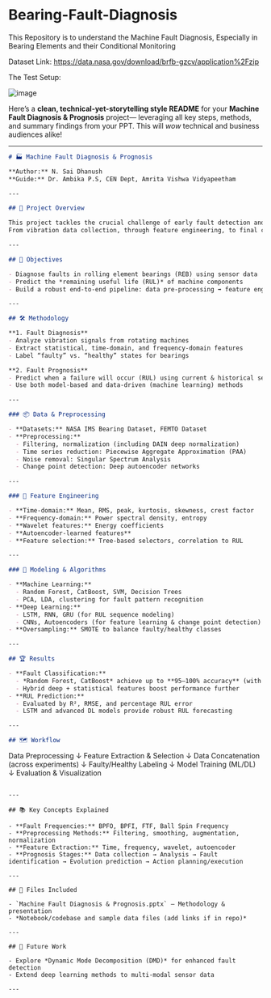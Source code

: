 # Bearing-Fault-Diagnosis

This Repository is to understand the Machine Fault Diagnosis, Especially in Bearing Elements and their Conditional Monitoring

Dataset Link: https://data.nasa.gov/download/brfb-gzcv/application%2Fzip

The Test Setup: 


![image](https://github.com/dhanush-github/Machine-Fault-Diagnosis/assets/82599768/7215590e-e07f-45bc-b1c8-2909715c94cc)


Here’s a **clean, technical-yet-storytelling style README** for your
**Machine Fault Diagnosis & Prognosis** project—
leveraging all key steps, methods, and summary findings from your PPT. This will *wow* technical and business audiences alike!

---

```markdown
# 🏭 Machine Fault Diagnosis & Prognosis

**Author:** N. Sai Dhanush  
**Guide:** Dr. Ambika P.S, CEN Dept, Amrita Vishwa Vidyapeetham

---

## 🚀 Project Overview

This project tackles the crucial challenge of early fault detection and failure prediction in rotating machinery—using state-of-the-art statistical, machine learning, and deep learning techniques.  
From vibration data collection, through feature engineering, to final classification and RUL prediction, the pipeline delivers insights that can prevent costly downtime.

---

## 🎯 Objectives

- Diagnose faults in rolling element bearings (REB) using sensor data
- Predict the *remaining useful life (RUL)* of machine components
- Build a robust end-to-end pipeline: data pre-processing ➡️ feature engineering ➡️ model training

---

## 🛠️ Methodology

**1. Fault Diagnosis**
- Analyze vibration signals from rotating machines
- Extract statistical, time-domain, and frequency-domain features
- Label “faulty” vs. “healthy” states for bearings

**2. Fault Prognosis**
- Predict when a failure will occur (RUL) using current & historical sensor data
- Use both model-based and data-driven (machine learning) methods

---

### 📦 Data & Preprocessing

- **Datasets:** NASA IMS Bearing Dataset, FEMTO Dataset
- **Preprocessing:**  
  - Filtering, normalization (including DAIN deep normalization)
  - Time series reduction: Piecewise Aggregate Approximation (PAA)
  - Noise removal: Singular Spectrum Analysis
  - Change point detection: Deep autoencoder networks

---

### 🔎 Feature Engineering

- **Time-domain:** Mean, RMS, peak, kurtosis, skewness, crest factor
- **Frequency-domain:** Power spectral density, entropy
- **Wavelet features:** Energy coefficients
- **Autoencoder-learned features**
- **Feature selection:** Tree-based selectors, correlation to RUL

---

### 🤖 Modeling & Algorithms

- **Machine Learning:**  
  - Random Forest, CatBoost, SVM, Decision Trees  
  - PCA, LDA, clustering for fault pattern recognition
- **Deep Learning:**  
  - LSTM, RNN, GRU (for RUL sequence modeling)
  - CNNs, Autoencoders (for feature learning & change point detection)
- **Oversampling:** SMOTE to balance faulty/healthy classes

---

## 🏆 Results

- **Fault Classification:**  
  - *Random Forest, CatBoost* achieve up to **95–100% accuracy** (with oversampling/statistical features)
  - Hybrid deep + statistical features boost performance further
- **RUL Prediction:**  
  - Evaluated by R², RMSE, and percentage RUL error
  - LSTM and advanced DL models provide robust RUL forecasting

---

## 🗺️ Workflow

```

Data Preprocessing
↓
Feature Extraction & Selection
↓
Data Concatenation (across experiments)
↓
Faulty/Healthy Labeling
↓
Model Training (ML/DL)
↓
Evaluation & Visualization

```

---

## 📚 Key Concepts Explained

- **Fault Frequencies:** BPFO, BPFI, FTF, Ball Spin Frequency
- **Preprocessing Methods:** Filtering, smoothing, augmentation, normalization
- **Feature Extraction:** Time, frequency, wavelet, autoencoder
- **Prognosis Stages:** Data collection → Analysis → Fault identification → Evolution prediction → Action planning/execution

---

## 📁 Files Included

- `Machine Fault Diagnosis & Prognosis.pptx` — Methodology & presentation
- *Notebook/codebase and sample data files (add links if in repo)*

---

## 🔬 Future Work

- Explore *Dynamic Mode Decomposition (DMD)* for enhanced fault detection
- Extend deep learning methods to multi-modal sensor data

---



